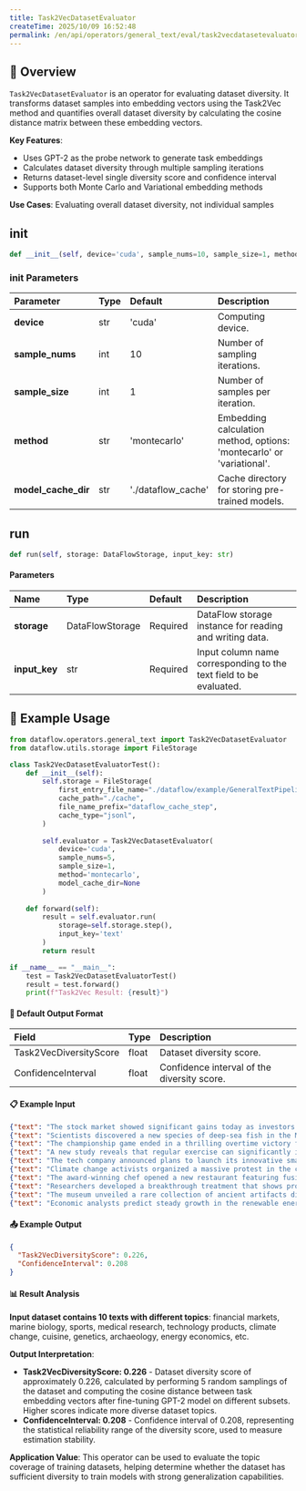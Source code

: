 ```yaml
---
title: Task2VecDatasetEvaluator
createTime: 2025/10/09 16:52:48
permalink: /en/api/operators/general_text/eval/task2vecdatasetevaluator/
---
```


## 📘 Overview

`Task2VecDatasetEvaluator` is an operator for evaluating dataset diversity. It transforms dataset samples into embedding vectors using the Task2Vec method and quantifies overall dataset diversity by calculating the cosine distance matrix between these embedding vectors.

**Key Features**:
- Uses GPT-2 as the probe network to generate task embeddings
- Calculates dataset diversity through multiple sampling iterations
- Returns dataset-level single diversity score and confidence interval
- Supports both Monte Carlo and Variational embedding methods

**Use Cases**: Evaluating overall dataset diversity, not individual samples

## __init__

```python
def __init__(self, device='cuda', sample_nums=10, sample_size=1, method: Optional[str]='montecarlo', model_cache_dir='./dataflow_cache')
```

### init Parameters

| Parameter | Type | Default | Description |
| :------------------ | :--- | :----------------- | :----------------------------------------------------- |
| **device** | str | 'cuda' | Computing device. |
| **sample_nums** | int | 10 | Number of sampling iterations. |
| **sample_size** | int | 1 | Number of samples per iteration. |
| **method** | str | 'montecarlo' | Embedding calculation method, options: 'montecarlo' or 'variational'. |
| **model_cache_dir** | str | './dataflow_cache' | Cache directory for storing pre-trained models. |

## run

```python
def run(self, storage: DataFlowStorage, input_key: str)
```

#### Parameters

| Name | Type | Default | Description |
| :---------- | :-------------- | :----- | :----------------------------- |
| **storage** | DataFlowStorage | Required | DataFlow storage instance for reading and writing data. |
| **input_key** | str | Required | Input column name corresponding to the text field to be evaluated. |

## 🧠 Example Usage

```python
from dataflow.operators.general_text import Task2VecDatasetEvaluator
from dataflow.utils.storage import FileStorage

class Task2VecDatasetEvaluatorTest():
    def __init__(self):
        self.storage = FileStorage(
            first_entry_file_name="./dataflow/example/GeneralTextPipeline/task2vec_test_input.jsonl",
            cache_path="./cache",
            file_name_prefix="dataflow_cache_step",
            cache_type="jsonl",
        )
        
        self.evaluator = Task2VecDatasetEvaluator(
            device='cuda',
            sample_nums=5,
            sample_size=1,
            method='montecarlo',
            model_cache_dir=None
        )
        
    def forward(self):
        result = self.evaluator.run(
            storage=self.storage.step(),
            input_key='text'
        )
        return result

if __name__ == "__main__":
    test = Task2VecDatasetEvaluatorTest()
    result = test.forward()
    print(f"Task2Vec Result: {result}")
```

#### 🧾 Default Output Format

| Field | Type | Description |
| :----------------------- | :---- | :--------------- |
| Task2VecDiversityScore | float | Dataset diversity score. |
| ConfidenceInterval | float | Confidence interval of the diversity score. |

#### 📋 Example Input

```json
{"text": "The stock market showed significant gains today as investors responded positively to the Federal Reserve's latest policy announcement."}
{"text": "Scientists discovered a new species of deep-sea fish in the Mariana Trench during a recent expedition."}
{"text": "The championship game ended in a thrilling overtime victory for the home team."}
{"text": "A new study reveals that regular exercise can significantly improve cognitive function in older adults."}
{"text": "The tech company announced plans to launch its innovative smartphone model next quarter."}
{"text": "Climate change activists organized a massive protest in the capital city demanding immediate action."}
{"text": "The award-winning chef opened a new restaurant featuring fusion cuisine from around the world."}
{"text": "Researchers developed a breakthrough treatment that shows promise for treating rare genetic disorders."}
{"text": "The museum unveiled a rare collection of ancient artifacts discovered in Egypt."}
{"text": "Economic analysts predict steady growth in the renewable energy sector over the next decade."}
```

#### 📤 Example Output

```json
{
  "Task2VecDiversityScore": 0.226,
  "ConfidenceInterval": 0.208
}
```

#### 📊 Result Analysis

**Input dataset contains 10 texts with different topics**: financial markets, marine biology, sports, medical research, technology products, climate change, cuisine, genetics, archaeology, energy economics, etc.

**Output Interpretation**:
- **Task2VecDiversityScore: 0.226** - Dataset diversity score of approximately 0.226, calculated by performing 5 random samplings of the dataset and computing the cosine distance between task embedding vectors after fine-tuning GPT-2 model on different subsets. Higher scores indicate more diverse dataset topics.
- **ConfidenceInterval: 0.208** - Confidence interval of 0.208, representing the statistical reliability range of the diversity score, used to measure estimation stability.

**Application Value**: This operator can be used to evaluate the topic coverage of training datasets, helping determine whether the dataset has sufficient diversity to train models with strong generalization capabilities.
